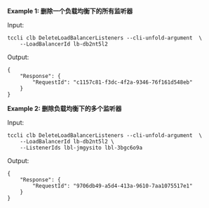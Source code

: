 **Example 1: 删除一个负载均衡下的所有监听器**



Input: 

```
tccli clb DeleteLoadBalancerListeners --cli-unfold-argument  \
    --LoadBalancerId lb-db2nt5l2
```

Output: 
```
{
    "Response": {
        "RequestId": "c1157c81-f3dc-4f2a-9346-76f161d548eb"
    }
}
```

**Example 2: 删除负载均衡下的多个监听器**



Input: 

```
tccli clb DeleteLoadBalancerListeners --cli-unfold-argument  \
    --LoadBalancerId lb-db2nt5l2 \
    --ListenerIds lbl-jmgysito lbl-3bgc6o9a
```

Output: 
```
{
    "Response": {
        "RequestId": "9706db49-a5d4-413a-9610-7aa1075517e1"
    }
}
```

